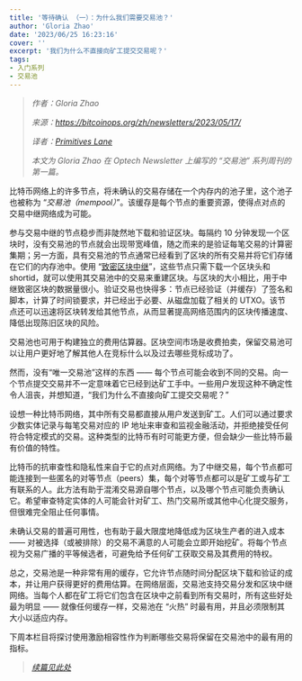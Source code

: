 ```yaml
---
title: '等待确认 （一）：为什么我们需要交易池？'
author: 'Gloria Zhao'
date: '2023/06/25 16:23:16'
cover: ''
excerpt: '我们为什么不直接向矿工提交交易呢？'
tags:
- 入门系列
- 交易池
---
```



> *作者：Gloria Zhao*
>
> *来源：<https://bitcoinops.org/zh/newsletters/2023/05/17/>*
>
> *译者：[Primitives Lane](https://github.com/PrimitivesLane)*
>
> *本文为 Gloria Zhao 在 Optech Newsletter 上编写的 “交易池” 系列周刊的第一篇。*

比特币网络上的许多节点，将未确认的交易存储在一个内存内的池子里，这个池子也被称为 “*交易池（mempool）*”。该缓存是每个节点的重要资源，使得点对点的交易中继网络成为可能。

参与交易中继的节点稳步而非陡然地下载和验证区块。每隔约 10 分钟发现一个区块时，没有交易池的节点就会出现带宽峰值，随之而来的是验证每笔交易的计算密集期；另一方面，具有交易池的节点通常已经看到了区块的所有交易并将它们存储在它们的内存池中。使用 “[致密区块中继](https://bitcoinops.org/en/topics/compact-block-relay/)”，这些节点只需下载一个区块头和 shortid，就可以使用其交易池中的交易来重建区块。与区块的大小相比，用于中继致密区块的数据量很小。验证交易也快得多：节点已经验证（并缓存）了签名和脚本，计算了时间锁要求，并已经出于必要、从磁盘加载了相关的 UTXO。该节点还可以迅速将区块转发给其他节点，从而显著提高网络范围内的区块传播速度、降低出现陈旧区块的风险。

交易池也可用于构建独立的费用估算器。区块空间市场是收费拍卖，保留交易池可以让用户更好地了解其他人在竞标什么以及过去哪些竞标成功了。

然而，没有“唯一交易池”这样的东西 —— 每个节点可能会收到不同的交易。向一个节点提交交易并不一定意味着它已经到达矿工手中。一些用户发现这种不确定性令人沮丧，并想知道，“我们为什么不直接向矿工提交交易呢？”

设想一种比特币网络，其中所有交易都直接从用户发送到矿工。人们可以通过要求少数实体记录与每笔交易对应的 IP 地址来审查和监视金融活动，并拒绝接受任何符合特定模式的交易。这种类型的比特币有时可能更方便，但会缺少一些比特币最有价值的特性。

比特币的抗审查性和隐私性来自于它的点对点网络。为了中继交易，每个节点都可能连接到一些匿名的对等节点（peers）集，每个对等节点都可以是矿工或与矿工有联系的人。此方法有助于混淆交易源自哪个节点，以及哪个节点可能负责确认它。希望审查特定实体的人可能会针对矿工、热门交易所或其他中心化提交服务，但很难完全阻止任何事情。

未确认交易的普遍可用性，也有助于最大限度地降低成为区块生产者的进入成本 —— 对被选择（或被排除）的交易不满意的人可能会立即开始挖矿。将每个节点视为交易广播的平等候选者，可避免给予任何矿工获取交易及其费用的特权。

总之，交易池是一种非常有用的缓存，它允许节点随时间分配区块下载和验证的成本，并让用户获得更好的费用估算。在网络层面，交易池支持交易分发和区块中继网络。当每个人都在矿工将它们包含在区块中之前看到所有交易时，所有这些好处最为明显 —— 就像任何缓存一样，交易池在 “火热” 时最有用，并且必须限制其大小以适应内存。

下周本栏目将探讨使用激励相容性作为判断哪些交易将保留在交易池中的最有用的指标。

> *[续篇见此处](https://www.btcstudy.org/2023/06/25/waiting-for-confirmation-2-incentives/)*